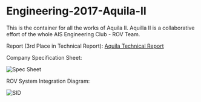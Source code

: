 # Engineering-2017-Aquila-II
This is the container for all the works of Aquila II. Aquilla II is a collaborative effort of the whole AIS Engineering Club - ROV Team.

Report (3rd Place in Technical Report): [Aquila Technical Report](https://docs.google.com/viewer?url=https://github.com/lazypanda10117/Engineering-2017-Aquila-II/raw/master/Report/ROV%20Report.pdf)

Company Specification Sheet:

![Spec Sheet](https://raw.githubusercontent.com/lazypanda10117/Engineering-2017-Aquila-II/master/Report/Company%20Spec%20Sheet.png)

ROV System Integration Diagram:

![SID](https://github.com/lazypanda10117/Engineering-2017-Aquila-II/raw/master/Report/System%20Integrated%20Diagram.jpg)

